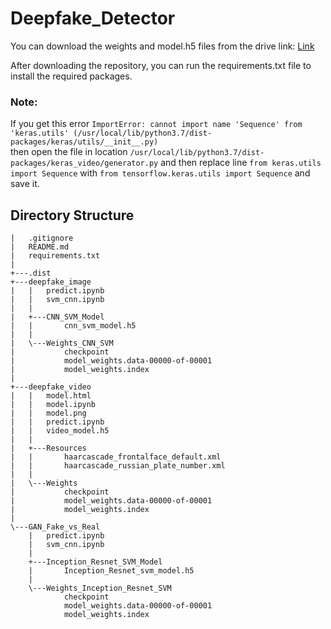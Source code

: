 # Deepfake_Detector

You can download the weights and model.h5 files from the drive link: 
[Link](https://drive.google.com/drive/folders/1PSmAB7KSt89rj4HhYAqGCd_g1zAMZChr?usp=sharing)

After downloading the repository, you can run the requirements.txt file to install the required packages.
<br>

### Note: 
If you get this error `ImportError: cannot import name 'Sequence' from 'keras.utils' (/usr/local/lib/python3.7/dist-packages/keras/utils/__init__.py)`
<br>
then open the file in location `/usr/local/lib/python3.7/dist-packages/keras_video/generator.py`
and then replace line `from keras.utils import Sequence` with `from tensorflow.keras.utils import Sequence` and save it.
<br>

## Directory Structure
```
|   .gitignore
|   README.md
|   requirements.txt
|
+---.dist
+---deepfake_image
|   |   predict.ipynb
|   |   svm_cnn.ipynb
|   |
|   +---CNN_SVM_Model
|   |       cnn_svm_model.h5     
|   |
|   \---Weights_CNN_SVM
|           checkpoint
|           model_weights.data-00000-of-00001
|           model_weights.index
|
+---deepfake_video
|   |   model.html
|   |   model.ipynb
|   |   model.png
|   |   predict.ipynb
|   |   video_model.h5
|   |
|   +---Resources
|   |       haarcascade_frontalface_default.xml
|   |       haarcascade_russian_plate_number.xml
|   |
|   \---Weights
|           checkpoint
|           model_weights.data-00000-of-00001
|           model_weights.index
|
\---GAN_Fake_vs_Real
    |   predict.ipynb
    |   svm_cnn.ipynb
    |
    +---Inception_Resnet_SVM_Model
    |       Inception_Resnet_svm_model.h5
    |
    \---Weights_Inception_Resnet_SVM
            checkpoint
            model_weights.data-00000-of-00001
            model_weights.index
```